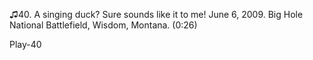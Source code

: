 ♫40. A singing duck? Sure sounds like it to me! June 6, 2009. Big Hole
National Battlefield, Wisdom, Montana. (0:26)

Play-40
